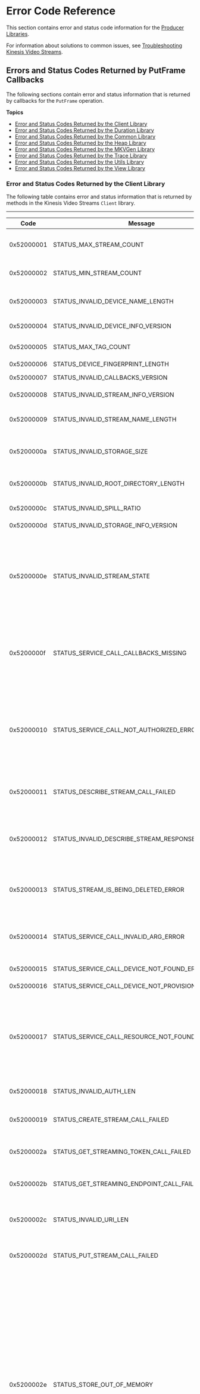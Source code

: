 # Error Code Reference<a name="producer-sdk-errors"></a>

This section contains error and status code information for the [Producer Libraries](producer-sdk.md)\.

For information about solutions to common issues, see [Troubleshooting Kinesis Video Streams](troubleshooting.md)\.

## Errors and Status Codes Returned by PutFrame Callbacks<a name="producer-sdk-errors-putframe"></a>

The following sections contain error and status information that is returned by callbacks for the `PutFrame` operation\.

**Topics**
+ [Error and Status Codes Returned by the Client Library](#producer-sdk-errors-client)
+ [Error and Status Codes Returned by the Duration Library](#producer-sdk-errors-duration)
+ [Error and Status Codes Returned by the Common Library](#producer-sdk-errors-common)
+ [Error and Status Codes Returned by the Heap Library](#producer-sdk-errors-heap)
+ [Error and Status Codes Returned by the MKVGen Library](#producer-sdk-errors-mkvgen)
+ [Error and Status Codes Returned by the Trace Library](#producer-sdk-errors-trace)
+ [Error and Status Codes Returned by the Utils Library](#producer-sdk-errors-utils)
+ [Error and Status Codes Returned by the View Library](#producer-sdk-errors-view)

### Error and Status Codes Returned by the Client Library<a name="producer-sdk-errors-client"></a>

The following table contains error and status information that is returned by methods in the Kinesis Video Streams `Client` library\.


****  

| Code | Message | Description | Recommended Action | 
| --- | --- | --- | --- | 
| 0x52000001 | STATUS\_MAX\_STREAM\_COUNT | The maximum stream count was reached\. | Specify a larger max stream count in DeviceInfo as specified in [Producer SDK Limits](producer-sdk-limits.md)\. | 
| 0x52000002 | STATUS\_MIN\_STREAM\_COUNT | Minimum stream count error\. | Specify the max number of streams greater than 0 in DeviceInfo\. | 
| 0x52000003 | STATUS\_INVALID\_DEVICE\_NAME\_LENGTH | Invalid device name length\. | Refer to the max device name length in characters that is specified in [Producer SDK Limits](producer-sdk-limits.md)\. | 
| 0x52000004 | STATUS\_INVALID\_DEVICE\_INFO\_VERSION | Invalid DeviceInfo structure version\. | Specify the correct current version of the structure\. | 
| 0x52000005 | STATUS\_MAX\_TAG\_COUNT | The maximum tag count was reached\. | Refer to the current max tag count that is specified in [Producer SDK Limits](producer-sdk-limits.md)\. | 
| 0x52000006 | STATUS\_DEVICE\_FINGERPRINT\_LENGTH | 
| 0x52000007 | STATUS\_INVALID\_CALLBACKS\_VERSION | Invalid Callbacks structure version\. | Specify the correct current version of the structure\. | 
| 0x52000008 | STATUS\_INVALID\_STREAM\_INFO\_VERSION | Invalid StreamInfo structure version\. | Specify the correct current version of the structure\. | 
| 0x52000009 | STATUS\_INVALID\_STREAM\_NAME\_LENGTH | Invalid stream name length\. | Refer to the max stream name length in characters that is specified in [Producer SDK Limits](producer-sdk-limits.md)\. | 
| 0x5200000a | STATUS\_INVALID\_STORAGE\_SIZE | An invalid storage size was specified\. | The storage size in bytes must be within the limits specified in [Producer SDK Limits](producer-sdk-limits.md)\. | 
| 0x5200000b | STATUS\_INVALID\_ROOT\_DIRECTORY\_LENGTH | Invalid root directory string length\. | Refer to the the max root directory path length that is specified in [Producer SDK Limits](producer-sdk-limits.md)\. | 
| 0x5200000c | STATUS\_INVALID\_SPILL\_RATIO | Invalid spill ratio\. | Express the spill ratio as a percentage from 0 to 100\. | 
| 0x5200000d | STATUS\_INVALID\_STORAGE\_INFO\_VERSION | Invalid StorageInfo structure version\. | Specify the correct current version of the structure\. | 
| 0x5200000e | STATUS\_INVALID\_STREAM\_STATE | The stream is in a state that doesn't permit the current operation\. | Most commonly, this error occurs when the SDK fails to reach the state that it needs to perform the requested operation\. For example, it occurs if the GetStreamingEndpoint API call fails, and the client application ignores it and continues putting frames into the stream\.  | 
| 0x5200000f | STATUS\_SERVICE\_CALL\_CALLBACKS\_MISSING | The Callbacks structure has missing function entry points for some mandatory functions\. | Ensure that the mandatory callbacks are implemented in the client application\. This error is exposed only to PIC \(Platform Independent Code\) clients\. C\+\+ and other higher\-level wrappers satisfy these calls\. | 
| 0x52000010 | STATUS\_SERVICE\_CALL\_NOT\_AUTHORIZED\_ERROR | Not authorized\. | Verify the security token/certificate/security token integration/expiration\. Ensure that the token has the correct associated rights with it\. For the Kinesis Video Streams sample applications, ensure that the environment variable is set correctly\. | 
| 0x52000011 | STATUS\_DESCRIBE\_STREAM\_CALL\_FAILED | DescribeStream API failure\. | This error is returned after the DescribeStream API retry failure\. The PIC client returns this error after it gives up retrying\.  | 
| 0x52000012 | STATUS\_INVALID\_DESCRIBE\_STREAM\_RESPONSE | Invalid DescribeStreamResponse structure\.  | The structure that was passed to the DescribeStreamResultEvent is either null or contains invalid items like a null Amazon Resource Name \(ARN\)\. | 
| 0x52000013 | STATUS\_STREAM\_IS\_BEING\_DELETED\_ERROR | The stream is being deleted\. |  An API failure was caused by the stream being deleted\. Ensure that no other processes are trying to delete the stream while the stream is in use\.  | 
| 0x52000014 | STATUS\_SERVICE\_CALL\_INVALID\_ARG\_ERROR | Invalid arguments were specified for the service call\.  |  The backend returns this error when a service call argument is not valid or when the SDK encounters an error that it can't interpret\. | 
| 0x52000015 | STATUS\_SERVICE\_CALL\_DEVICE\_NOT\_FOUND\_ERROR | The device was not found\.  |  Ensure that the device is not deleted while in use\.  | 
| 0x52000016 | STATUS\_SERVICE\_CALL\_DEVICE\_NOT\_PROVISIONED\_ERROR | The device was not provisioned\.  |  Ensure that the device has been provisioned\.  | 
| 0x52000017 | STATUS\_SERVICE\_CALL\_RESOURCE\_NOT\_FOUND\_ERROR | Generic resource not found returned from the service\.  | This error occurs when the service can't locate the resource \(for example, a stream\)\. It might mean different things in different contexts, but the likely cause is the usage of APIs before the stream is created\. Using the SDK ensures that the stream is created first\.  | 
| 0x52000018 | STATUS\_INVALID\_AUTH\_LEN | Invalid auth info length\.  | Refer to the current values that are specified in [Producer SDK Limits](producer-sdk-limits.md)\. | 
| 0x52000019 | STATUS\_CREATE\_STREAM\_CALL\_FAILED | The CreateStream API call failed\.  | Refer to the error string for more detailed information about why the operation failed\. | 
| 0x5200002a | STATUS\_GET\_STREAMING\_TOKEN\_CALL\_FAILED | The GetStreamingToken call failed\.  | Refer to the error string for more detailed information about why the operation failed\.  | 
| 0x5200002b | STATUS\_GET\_STREAMING\_ENDPOINT\_CALL\_FAILED | The GetStreamingEndpoint API call failed\.  | Refer to the error string for more detailed information about why the operation failed\. | 
| 0x5200002c | STATUS\_INVALID\_URI\_LEN | An invalid URI string length was returned from the GetStreamingEndpoint API\.  |  Refer to the current maximum values that are specified in [Producer SDK Limits](producer-sdk-limits.md)\. | 
| 0x5200002d | STATUS\_PUT\_STREAM\_CALL\_FAILED | The PutMedia API call failed\.  | Refer to the error string for more detailed information about why the operation failed\.  | 
| 0x5200002e | STATUS\_STORE\_OUT\_OF\_MEMORY | The content store is out of memory\. | The content store is shared between the streams and should have enough capacity to store the maximum durations for all the streams \+ \~20% \(accounting for the defragmentation\)\. It's important to not overflow the storage\. Choose values for the maximum duration per stream that correspond to the cumulative storage size and the latency tolerances\. It's better to drop the frames as they fall out of the content view window versus just being put \(content store memory pressure\)\. This is because dropping the frames triggers the stream pressure notification callbacks\. Then the application can adjust the upstream media components \(like the encoder\) to thin the bit rate, drop frames, or act accordingly\.  | 
| 0x5200002f | STATUS\_NO\_MORE\_DATA\_AVAILABLE | No more data is available currently for a stream\.  | This is a potential valid result when the media pipeline produces more slowly than the networking thread consumes the frames to be sent to the service\. Higher\-level clients \(for example, C\+\+, Java, or Android\) do not see this warning because it's handled internally\. | 
| 0x52000030 | STATUS\_INVALID\_TAG\_VERSION | Invalid Tag structure version\.  | Specify the correct current version of the structure\.  | 
| 0x52000031 | STATUS\_SERVICE\_CALL\_UNKOWN\_ERROR | An unknown or generic error was returned from the networking stack\.  | See the logs for more detailed information\.  | 
| 0x52000032 | STATUS\_SERVICE\_CALL\_RESOURCE\_IN\_USE\_ERROR | Resource in use\.  | Returned from the service\. For more information, see the Kinesis Video Streams API Reference\.  | 
| 0x52000033 | STATUS\_SERVICE\_CALL\_CLIENT\_LIMIT\_ERROR | Client limit\.  | Returned from the service\. For more information, see the Kinesis Video Streams API Reference\. | 
| 0x52000034 | STATUS\_SERVICE\_CALL\_DEVICE\_LIMIT\_ERROR | Device limit\.  | Returned from the service\. For more information, see the Kinesis Video Streams API Reference\. | 
| 0x52000035 | STATUS\_SERVICE\_CALL\_STREAM\_LIMIT\_ERROR | Stream limit\.  | Returned from the service\. For more information, see the Kinesis Video Streams API Reference\. | 
| 0x52000036 | STATUS\_SERVICE\_CALL\_RESOURCE\_DELETED\_ERROR | The resource was deleted or is being deleted\.  | Returned from the service\. For more information, see the Kinesis Video Streams API Reference\. | 
| 0x52000037 | STATUS\_SERVICE\_CALL\_TIMEOUT\_ERROR | The service call timed out\.  | Calling a particular service API resulted in a timeout\. Ensure that you have a valid network connection\. The PIC will retry the operation automatically\.  | 
| 0x52000038 | STATUS\_STREAM\_READY\_CALLBACK\_FAILED | Stream ready notification\.  | This notification is sent from the PIC to the client indicating that the async stream has been created\.  | 
| 0x52000039 | STATUS\_DEVICE\_TAGS\_COUNT\_NON\_ZERO\_TAGS\_NULL | Invalid tags were specified\.  | The tag count is not zero, but the tags are empty\. Ensure that the tags are specified or the count is zero\.  | 
| 0x5200003a | STATUS\_INVALID\_STREAM\_DESCRIPTION\_VERSION | Invalid StreamDescription structure version\.  | Specify the correct current version of the structure\. | 
| 0x5200003b | STATUS\_INVALID\_TAG\_NAME\_LEN | Invalid tag name length\.  | Refer to the limits for the tag name that are specified in [Producer SDK Limits](producer-sdk-limits.md)\. | 
| 0x5200003c | STATUS\_INVALID\_TAG\_VALUE\_LEN | Invalid tag value length\.  | Refer to the limits for the tag value that are specified in [Producer SDK Limits](producer-sdk-limits.md)\. | 
| 0x5200003d | STATUS\_TAG\_STREAM\_CALL\_FAILED | The TagResource API failed\. | The TagResource API call failed\. Check for a valid network connection\. See the logs for more information about the failure\.  | 
| 0x5200003e | STATUS\_INVALID\_CUSTOM\_DATA | Invalid custom data calling PIC APIs\.  | Invalid custom data has been specified in a call to the PIC APIs\. This can occur only in the clients that directly use PIC\.  | 
| 0x5200003f | STATUS\_INVALID\_CREATE\_STREAM\_RESPONSE | Invalid CreateStreamResponse structure\.  | The structure or its member fields are invalid \(that is, the ARN is null or larger than what's specified in [Producer SDK Limits](producer-sdk-limits.md)\)\.  | 
| 0x52000040 | STATUS\_CLIENT\_AUTH\_CALL\_FAILED  | Client auth failed\.  | The PIC failed to get proper auth information \(that is, AccessKeyId or SecretAccessKey\) after a number of retries\. Check the authentication integration\. The sample applications use environment variables to pass in credential information to the C\+\+ Producer Library\.  | 
| 0x52000041 | STATUS\_GET\_CLIENT\_TOKEN\_CALL\_FAILED | Getting the security token call failed\.  | This situation can occur for clients that use PIC directly\. After a number of retries, the call fails with this error\. | 
| 0x52000042 | STATUS\_CLIENT\_PROVISION\_CALL\_FAILED | Provisioning error\.  | Provisioning is not implemented\.  | 
| 0x52000043 | STATUS\_CREATE\_CLIENT\_CALL\_FAILED | Failed to create the producer client\.  | A generic error returned by the PIC after a number of retries when the client creation fails\.  | 
| 0x52000044 | STATUS\_CLIENT\_READY\_CALLBACK\_FAILED | Failed to get the producer client to a READY state\.  | Returned by the PIC state machine if the PIC fails to move to the READY state\. See the logs for more information about the root cause\.  | 
| 0x52000045 | STATUS\_TAG\_CLIENT\_CALL\_FAILED | The TagResource for the producer client failed\.  | The TagResource API call failed for the producer client\. See the logs for more information about the root cause\.  | 
| 0x52000046 | STATUS\_INVALID\_CREATE\_DEVICE\_RESPONSE | Device/Producer creation failed\.  | The higher\-level SDKs \(for example, C\+\+ or Java\) don't implement the device/producer creation API yet\. Clients that use PIC directly can indicate a failure using the result notification\.  | 
| 0x52000047 | STATUS\_ACK\_TIMESTAMP\_NOT\_IN\_VIEW\_WINDOW | The time stamp of the received ACK is not in the view\.  | This error occurs if the frame corresponding to the received ACK falls out of the content view window\. Generally, this occurs if the ACK delivery is slow\. It can be interpreted as a warning and an indication that the downlink is slow\.  | 
| 0x52000048 | STATUS\_INVALID\_FRAGMENT\_ACK\_VERSION | Invalid FragmentAck structure version\.  | Specify the correct current version of the FragmentAck structure\. | 
| 0x52000049 | STATUS\_INVALID\_TOKEN\_EXPIRATION | Invalid security token expiration\.  |  The security token expiration should have an absolute time stamp in the future that is greater than the current time stamp, with a grace period\. For the limits for the grace period, see the [Producer SDK Limits](producer-sdk-limits.md)\.  | 
| 0x5200004a | STATUS\_END\_OF\_STREAM | End of stream \(EOS\) indicator\.  | In the GetStreamData API call, indicates that the current upload handle session has ended\. This occurs if the session ends or errors, or if the session token has expired and the session is being rotated\.  | 
| 0x5200004b | STATUS\_DUPLICATE\_STREAM\_NAME | Duplicate stream name\.  | Multiple streams can't have the same stream name\. Choose a unique name for the stream\.  | 
| 0x5200004c | STATUS\_INVALID\_RETENTION\_PERIOD | Invalid retention period\.  | An invalid retention period is specified in the StreamInfo structure\. For information about the valid range of values for the retention period, see [Producer SDK Limits](producer-sdk-limits.md)\.  | 
| 0x5200004d | STATUS\_INVALID\_ACK\_KEY\_START | Invalid FragmentAck\.  | Failed to parse the fragment ACK string\. Invalid key start indicator\. The fragment ACK string might be damaged\. It can self\-correct and this error can be treated as a warning\.  | 
| 0x5200004e | STATUS\_INVALID\_ACK\_DUPLICATE\_KEY\_NAME | Invalid FragmentAck\.  | Failed to parse the fragment ACK string\. Multiple keys have the same name\. The fragment ACK string might be damaged\. It can self\-correct and this error can be treated as a warning\.  | 
| 0x5200004f | STATUS\_INVALID\_ACK\_INVALID\_VALUE\_START | Invalid FragmentAck\.  | Failed to parse the fragment ACK string because of an invalid key value start indicator\. The fragment ACK string might be damaged\. It can self\-correct and this error can be treated as a warning\.  | 
| 0x52000050 | STATUS\_INVALID\_ACK\_INVALID\_VALUE\_END | Invalid FragmentAck\.  | Failed to parse the fragment ACK string because of an invalid key value end indicator\. The fragment ACK string might be damaged\. It can self\-correct and this error can be treated as a warning\.  | 
| 0x52000051 | STATUS\_INVALID\_PARSED\_ACK\_TYPE | Invalid FragmentAck\.  | Failed to parse the fragment ACK string because an invalid ACK type was specified\.  | 
| 0x52000052 | STATUS\_STREAM\_HAS\_BEEN\_STOPPED | Stream was stopped\.  | The stream has been stopped, but a frame is still being put into the stream\. | 
|  0x52000053  | STATUS\_INVALID\_STREAM\_METRICS\_VERSION | Invalid StreamMetrics structure version\.  | Specify the correct current version of the StreamMetrics structure\.  | 
|  0x52000054  | STATUS\_INVALID\_CLIENT\_METRICS\_VERSION | Invalid ClientMetrics structure version\.  | Specify the correct current version of the ClientMetrics structure\.  | 
|  0x52000055  | STATUS\_INVALID\_CLIENT\_READY\_STATE | Producer initialization failed to reach a READY state\.  | Failed to reach the READY state during the producer client initialization\. See the logs for more information\.  | 
|  0x52000056  | STATUS\_STATE\_MACHINE\_STATE\_NOT\_FOUND | Internal state machine error\.  | Not a publicly visible error\.  | 
|  0x52000057  | STATUS\_INVALID\_FRAGMENT\_ACK\_TYPE | Invalid ACK type is specified in the FragmentAck structure\.  | The FragmentAck structure should contain ACK types defined in the public header\.  | 
|  0x52000058  | STATUS\_INVALID\_STREAM\_READY\_STATE | Internal state machine transition error\.  | Not a publicly visible error\.  | 
|  0x52000059  | STATUS\_CLIENT\_FREED\_BEFORE\_STREAM | The stream object was freed after the producer was freed\.  | There was an attempt to free a stream object after the producer object was freed\. This can only occur in clients that directly use PIC\.  | 
|  0x5200005a  | STATUS\_ALLOCATION\_SIZE\_SMALLER\_THAN\_REQUESTED | Internal storage error\.  | An internal error indicating that the actual allocation size from the content store is smaller than the size of the packaged frame/fragment\.  | 
|  0x5200005b  | STATUS\_VIEW\_ITEM\_SIZE\_GREATER\_THAN\_ALLOCATION | Internal storage error\.  | The stored size of the allocation in the content view is greater than the allocation size in the content store\.  | 
|  0x5200005c  | STATUS\_ACK\_ERR\_STREAM\_READ\_ERROR | Stream read error ACK\.  | An error that the ACK returned from the backend indicating a stream read/parsing error\. This generally occurs when the backend fails to retrieve the stream\. Auto\-restreaming can usually correct this error\.  | 
|  0x5200005d  | STATUS\_ACK\_ERR\_FRAGMENT\_SIZE\_REACHED | The maximum fragment size was reached\. | The max fragment size in bytes is defined in [Producer SDK Limits](producer-sdk-limits.md)\. This error indicates that there are either very large frames, or there are no key frames to create manageable size fragments\. Check the encoder settings and ensure that key frames are being produced properly\. For streams that have very high density, configure the encoder to produce fragments at smaller durations to manage the maximum size\.  | 
|  0x5200005e  | STATUS\_ACK\_ERR\_FRAGMENT\_DURATION\_REACHED | The maximum fragment duration was reached\.  | The max fragment duration is defined in [Producer SDK Limits](producer-sdk-limits.md)\. This error indicates that there are either very low frames per second or there are no key frames to create manageable duration fragments\. Check the encoder settings and ensure that key frames are being produced properly at the regular intervals\.  | 
|  0x5200005f  | STATUS\_ACK\_ERR\_CONNECTION\_DURATION\_REACHED | The maximum connection duration was reached\.  | Kinesis Video Streams enforces the max connection duration as specified in the [Producer SDK Limits](producer-sdk-limits.md)\. The Producer SDK automatically rotates the stream/token before the maximum is reached, and so clients using the SDK should not receive this error\. | 
|  0x52000060  | STATUS\_ACK\_ERR\_FRAGMENT\_TIMECODE\_NOT\_MONOTONIC | Timecodes are not monotonically increasing\.  | The Producer SDK enforces time stamps, so clients using the SDK should not receive this error\. | 
|  0x52000061  | STATUS\_ACK\_ERR\_MULTI\_TRACK\_MKV | Multiple tracks in the MKV\.  | The Producer SDK enforces single track streams, so clients using the SDK should not receive this error\.  | 
|  0x52000062  | STATUS\_ACK\_ERR\_INVALID\_MKV\_DATA | Invalid MKV data\.  | The backend MKV parser encountered an error parsing the stream\. Clients using the SDK might encounter this error if the stream is corrupted in the transition or if the buffer pressures force the SDK to drop tail frames that are partially transmitted\. In the latter case, we recommend that you either reduce the FPS/resolution, increase the compression ratio, or \(in the case of a "bursty" network\) allow for larger content store and buffer duration to accommodate for the temporary pressures\.  | 
|  0x52000063  | STATUS\_ACK\_ERR\_INVALID\_PRODUCER\_TIMESTAMP | Invalid producer time stamp\.  | The service returns this error ACK if the producer clock has a large drift into the future\. Higher\-level SDKs \(for example, Java or C\+\+\) use some version of the system clock to satisfy the current time callback from PIC\. Ensure that the system clock is set properly\. Clients using the PIC directly should ensure that their callback functions return the correct time stamp\.  | 
|  0x52000064  | STATUS\_ACK\_ERR\_STREAM\_NOT\_ACTIVE | Inactive stream\.  | A call to a backend API was made while the stream was not in an "Active" state\. This occurs when the client creates the stream and immediately continues to push frames into it\. The SDK handles this scenario through the state machine and recovery mechanism\.  | 
|  0x52000065  | STATUS\_ACK\_ERR\_KMS\_KEY\_ACCESS\_DENIED | AWS KMS access denied error\.  | Returned when the account has no access to the specified key\.  | 
|  0x52000066  | STATUS\_ACK\_ERR\_KMS\_KEY\_DISABLED | AWS KMS key is disabled  | The specified key has been disabled\.  | 
|  0x52000067  | STATUS\_ACK\_ERR\_KMS\_KEY\_VALIDATION\_ERROR  | AWS KMS key validation error\.  | Generic validation error\. For more information, see the [AWS Key Management Service API Reference](http://docs.aws.amazon.com/kms/latest/APIReference/)\.  | 
|  0x52000068  | STATUS\_ACK\_ERR\_KMS\_KEY\_UNAVAILABLE | AWS KMS key unavailable\.  | The key is unavailable\. For more information, see the [AWS Key Management Service API Reference](http://docs.aws.amazon.com/kms/latest/APIReference/)\.  | 
|  0x52000069  | STATUS\_ACK\_ERR\_KMS\_KEY\_INVALID\_USAGE | Invalid use of AWS KMS key\. | The AWS KMS key is not configured to be used in this context\. For more information, see the [AWS Key Management Service API Reference](http://docs.aws.amazon.com/kms/latest/APIReference/)\.  | 
|  0x5200006a  | STATUS\_ACK\_ERR\_KMS\_KEY\_INVALID\_STATE | AWS KMS invalid state\.  | For more information, see the [AWS Key Management Service API Reference](http://docs.aws.amazon.com/kms/latest/APIReference/)\. | 
|  0x5200006b  | STATUS\_ACK\_ERR\_KMS\_KEY\_NOT\_FOUND | AWS KMS key not found\.  | The key was not found\. For more information, see the [AWS Key Management Service API Reference](http://docs.aws.amazon.com/kms/latest/APIReference/)\.  | 
|  0x5200006c  | STATUS\_ACK\_ERR\_STREAM\_DELETED | The stream has been or is being deleted\.  | The stream is being deleted by another application or through the AWS Management Console\. | 
|  0x5200006d  | STATUS\_ACK\_ERR\_ACK\_INTERNAL\_ERROR | Internal error\.  | Generic service internal error\.  | 
|  0x5200006e  | STATUS\_ACK\_ERR\_FRAGMENT\_ARCHIVAL\_ERROR | Fragment archival error\.  | Returned when the service fails to durably persist and index the fragment\. Although it's rare, it can occur for various reasons\. By default, the SDK retries sending the fragment\.  | 
|  0x5200006f  | STATUS\_ACK\_ERR\_UNKNOWN\_ACK\_ERROR | Unknown error\.  | The service returned an unknown error\.  | 
|  0x52000070  | STATUS\_MISSING\_ERR\_ACK\_ID | Missing ACK information\.  | The ACK parser completed parsing, but the FragmentAck information is missing\.  | 
|  0x52000071  | STATUS\_INVALID\_ACK\_SEGMENT\_LEN | Invalid ACK segment length\.  | An ACK segment string with an invalid length was specified to the ACK parser\. For more information, see [Producer SDK Limits](producer-sdk-limits.md)\.  | 

### Error and Status Codes Returned by the Duration Library<a name="producer-sdk-errors-duration"></a>

The following table contains error and status information that is returned by methods in the `Duration` library\.


****  

| Code | Message | 
| --- | --- | 
| 0xFFFFFFFFFFFFFFFF | INVALID\_DURATION\_VALUE | 

### Error and Status Codes Returned by the Common Library<a name="producer-sdk-errors-common"></a>

The following table contains error and status information that is returned by methods in the `Common` library\.

**Note**  
These error and status information codes are common to many APIs\.


****  

| Code | Message | Description | 
| --- | --- | --- | 
|  0x00000001  | STATUS\_NULL\_ARG  | NULL was passed for a mandatory argument\.  | 
|  0x00000002  | STATUS\_INVALID\_ARG  | An invalid value was specified for an argument\.  | 
|  0x00000003  | STATUS\_INVALID\_ARG\_LEN  | An invalid argument length was specified\. | 
|  0x00000004  | STATUS\_NOT\_ENOUGH\_MEMORY  | Could not allocate enough memory\.  | 
|  0x00000005  | STATUS\_BUFFER\_TOO\_SMALL  | The specified buffer size is too small\.  | 
|  0x00000006  | STATUS\_UNEXPECTED\_EOF  | An unexpected end\-of\-file was reached\.  | 
|  0x00000007  | STATUS\_FORMAT\_ERROR  | An invalid format was encountered\.  | 
|  0x00000008  | STATUS\_INVALID\_HANDLE\_ERROR  | Invalid handle value\.  | 
|  0x00000009  | STATUS\_OPEN\_FILE\_FAILED  | Failed to open a file\.  | 
|  0x0000000a  | STATUS\_READ\_FILE\_FAILED | Failed to read from a file\.  | 
|  0x0000000b  | STATUS\_WRITE\_TO\_FILE\_FAILED  | Failed to write to a file\.  | 
|  0x0000000c  | STATUS\_INTERNAL\_ERROR  | An internal error that normally doesn't occur and might indicate an SDK or service API bug\.  | 
|  0x0000000d  | STATUS\_INVALID\_OPERATION  | There was an invalid operation, or the operation is not permitted\.  | 
|  0x0000000e  | STATUS\_NOT\_IMPLEMENTED  | The feature is not implemented\.  | 
|  0x0000000f  | STATUS\_OPERATION\_TIMED\_OUT  | The operation timed out\.  | 
|  0x00000010  | STATUS\_NOT\_FOUND  | A required resource was not found\.  | 

### Error and Status Codes Returned by the Heap Library<a name="producer-sdk-errors-heap"></a>

The following table contains error and status information that is returned by methods in the `Heap` library\.


****  

| Code | Message | Description | 
| --- | --- | --- | 
|  0x01000001  | STATUS\_HEAP\_FLAGS\_ERROR  | An invalid combination of flags was specified\.  | 
|  0x01000002  | STATUS\_HEAP\_NOT\_INITIALIZED  | An operation was attempted before the heap was initialized\.  | 
|  0x01000003  | STATUS\_HEAP\_CORRUPTED  | The heap was corrupted or the guard band \(in debug mode\) was overwritten\. A buffer overflow in the client code might lead to a heap corruption\.  | 
|  0x01000004  | STATUS\_HEAP\_VRAM\_LIB\_MISSING  | The VRAM \(video RAM\) user or kernel mode library cannot be loaded or is missing\. Check if the underlying platform supports VRAM allocations\.  | 
|  0x01000005  | STATUS\_HEAP\_VRAM\_LIB\_REOPEN  | Failed to open the VRAM library\.  | 
|  0x01000006  | STATUS\_HEAP\_VRAM\_INIT\_FUNC\_SYMBOL  | Failed to load the INIT function export\.  | 
|  0x01000007  | STATUS\_HEAP\_VRAM\_ALLOC\_FUNC\_SYMBOL  | Failed to load the ALLOC function export\.  | 
|  0x01000008  | STATUS\_HEAP\_VRAM\_FREE\_FUNC\_SYMBOL  | Failed to load the FREE function export\.  | 
|  0x01000009  | STATUS\_HEAP\_VRAM\_LOCK\_FUNC\_SYMBOL  | Failed to load the LOCK function export\.  | 
|  0x0100000a  | STATUS\_HEAP\_VRAM\_UNLOCK\_FUNC\_SYMBOL  | Failed to load the UNLOCK function export\.  | 
|  0x0100000b  | STATUS\_HEAP\_VRAM\_UNINIT\_FUNC\_SYMBOL  | Failed to load the UNINIT function export\.  | 
|  0x0100000c  | STATUS\_HEAP\_VRAM\_GETMAX\_FUNC\_SYMBOL  | Failed to load the GETMAX function export\.  | 
|  0x0100000d  | STATUS\_HEAP\_DIRECT\_MEM\_INIT  | Failed to initialize the main heap pool in the hybrid heap\.  | 
|  0x0100000e  | STATUS\_HEAP\_VRAM\_INIT\_FAILED  | The VRAM dynamic initialization failed\.  | 
|  0x0100000f  | STATUS\_HEAP\_LIBRARY\_FREE\_FAILED  | Failed to de\-allocate and free the VRAM library\.  | 
|  0x01000010  | STATUS\_HEAP\_VRAM\_ALLOC\_FAILED  | The VRAM allocation failed\.  | 
|  0x01000011  | STATUS\_HEAP\_VRAM\_FREE\_FAILED  | The VRAM free failed\.  | 
|  0x01000012  | STATUS\_HEAP\_VRAM\_MAP\_FAILED  | The VRAM map failed\.  | 
|  0x01000013  | STATUS\_HEAP\_VRAM\_UNMAP\_FAILED  | The VRAM unmap failed\.  | 
|  0x01000014  | STATUS\_HEAP\_VRAM\_UNINIT\_FAILED  | The VRAM deinitialization failed\.  | 

### Error and Status Codes Returned by the MKVGen Library<a name="producer-sdk-errors-mkvgen"></a>

The following table contains error and status information that is returned by methods in the `MKVGen` library\.


****  

| Code | Message | Description / Recommended Action | 
| --- | --- | --- | 
|  0x32000001  | STATUS\_MKV\_INVALID\_FRAME\_DATA  | Invalid members of the Frame data structure\. Ensure that the duration, size, and frame data are valid and are within the limits specified in [Producer SDK Limits](producer-sdk-limits.md)\.  | 
|  0x32000002  | STATUS\_MKV\_INVALID\_FRAME\_TIMESTAMP  | Invalid frame time stamp\. The calculated PTS \(presentation time stamp\) and DTS \(decoding time stamp\) are greater or equal to the time stamp of the start frame of the fragment\. This is an indication of a potential media pipeline restart or an encoder stability issue\.  | 
|  0x32000003  | STATUS\_MKV\_INVALID\_CLUSTER\_DURATION  | An invalid fragment duration was specified\. For more information, see [Producer SDK Limits](producer-sdk-limits.md)\.  | 
|  0x32000004  | STATUS\_MKV\_INVALID\_CONTENT\_TYPE\_LENGTH  | Invalid content type string length\. For more information, see [Producer SDK Limits](producer-sdk-limits.md)\.  | 
|  0x32000005  | STATUS\_MKV\_NUMBER\_TOO\_BIG  | There was an attempt to encode a number that's too large to be represented in EBML \(Extensible Binary Meta Language\) format\. This should not be exposed to the SDK clients\. | 
|  0x32000006  | STATUS\_MKV\_INVALID\_CODEC\_ID\_LENGTH  | Invalid codec ID string length\. For more information, see [Producer SDK Limits](producer-sdk-limits.md)\.  | 
|  0x32000007  | STATUS\_MKV\_INVALID\_TRACK\_NAME\_LENGTH  | Invalid track name string length\. For more information, see [Producer SDK Limits](producer-sdk-limits.md)\.  | 
|  0x32000008  | STATUS\_MKV\_INVALID\_CODEC\_PRIVATE\_LENGTH  | Invalid codec private data length\. For more information, see [Producer SDK Limits](producer-sdk-limits.md)\.  | 
|  0x32000009  | STATUS\_MKV\_CODEC\_PRIVATE\_NULL  | The codec private data \(CPD\) is NULL, whereas the CPD size is greater than 0\.  | 
|  0x3200000a  | STATUS\_MKV\_INVALID\_TIMECODE\_SCALE  | Invalid timecode scale value\. For more information, see [Producer SDK Limits](producer-sdk-limits.md)\.  | 
|  0x3200000b  | STATUS\_MKV\_MAX\_FRAME\_TIMECODE  | The frame timecode is greater than the maximum\. For more information, see [Producer SDK Limits](producer-sdk-limits.md)\.  | 
|  0x3200000c  | STATUS\_MKV\_LARGE\_FRAME\_TIMECODE  | The max frame timecode was reached\. The MKV format uses signed 16 bits to represent the relative timecode of the frame to the beginning of the cluster\. The error is generated if the frame timecode cannot be represented\. This error indicates either a bad timecode scale selection or the cluster duration is too long, so representing the frame timecode overflows the signed 16 bit space\.  | 
|  0x3200000d  | STATUS\_MKV\_INVALID\_ANNEXB\_NALU\_IN\_FRAME\_DATA  | An invalid Annex\-B start code was encountered\. For example, the Annex\-B adaptation flag was specified and the code encounters an invalid start sequence of more than three zeroes\. A valid Annex\-B format should have an "emulation prevention" sequence to escape a sequence of three or more zeroes in the bytestream\. For more information, see the MPEG specification\.  | 
|  0x3200000e  | STATUS\_MKV\_INVALID\_AVCC\_NALU\_IN\_FRAME\_DATA  | Invalid AVCC NALu packaging when the adapting AVCC flag is specified\. Ensure that the bytestream is in a valid AVCC format\. For more information, see the MPEG specification\.  | 
|  0x3200000f  | STATUS\_MKV\_BOTH\_ANNEXB\_AND\_AVCC\_SPECIFIED  | Both adapting AVCC and Annex\-B NALs were specified\. Specify either one, or specify none\.  | 
|  0x32000010  | STATUS\_MKV\_INVALID\_ANNEXB\_NALU\_IN\_CPD  | Invalid Annex\-B format of CPD when the adapting Annex\-B flag is specified\. Ensure that the CPD is in valid Annex\-B format\. If it is not, then remove the CPD Annex\-B adaptation flag\.  | 
|  0x32000011  | STATUS\_MKV\_PTS\_DTS\_ARE\_NOT\_SAME  | Kinesis Video Streams enforces the PTS \(presentation time stamp\) and DTS \(decoding time stamp\) to be the same for the fragment start frames\. These are the key frames that start the fragment\.  | 
|  0x32000012  | STATUS\_MKV\_INVALID\_H264\_H265\_CPD  | Failed to parse H264/H265 codec private data\.  | 
|  0x32000013  | STATUS\_MKV\_INVALID\_H264\_H265\_SPS\_WIDTH  | Failed to extract the width from the codec private data\.  | 
|  0x32000014  | STATUS\_MKV\_INVALID\_H264\_H265\_SPS\_HEIGHT  | Failed to extract the height from codec private data\.  | 
|  0x32000015  | STATUS\_MKV\_INVALID\_H264\_H265\_SPS\_NALU  | Invalid H264/H265 SPS NALu\. | 
|  0x32000016  | STATUS\_MKV\_INVALID\_BIH\_CPD  | Invalid bitmap info header format in the codec private data\.  | 

### Error and Status Codes Returned by the Trace Library<a name="producer-sdk-errors-trace"></a>

The following table contains error and status information that is returned by methods in the `Trace` library\.


****  

| Code | Message | 
| --- | --- | 
| 0x10100001 | STATUS\_MIN\_PROFILER\_BUFFER  | 

### Error and Status Codes Returned by the Utils Library<a name="producer-sdk-errors-utils"></a>

The following table contains error and status information that is returned by methods in the `Utils` library\.


****  

| Code | Message | 
| --- | --- | 
| 0x40000001 | STATUS\_INVALID\_BASE64\_ENCODE  | 
| 0x40000002 | STATUS\_INVALID\_BASE  | 
| 0x40000003 | STATUS\_INVALID\_DIGIT  | 
| 0x40000004 | STATUS\_INT\_OVERFLOW  | 
| 0x40000005 | STATUS\_EMPTY\_STRING  | 
| 0x40000006 | STATUS\_DIRECTORY\_OPEN\_FAILED  | 
| 0x40000007 | STATUS\_PATH\_TOO\_LONG  | 
| 0x40000008 | STATUS\_UNKNOWN\_DIR\_ENTRY\_TYPE  | 
| 0x40000009 | STATUS\_REMOVE\_DIRECTORY\_FAILED  | 
| 0x4000000a | STATUS\_REMOVE\_FILE\_FAILED  | 
| 0x4000000b | STATUS\_REMOVE\_LINK\_FAILED  | 
| 0x4000000c | STATUS\_DIRECTORY\_ACCESS\_DENIED  | 
| 0x4000000d | STATUS\_DIRECTORY\_MISSING\_PATH  | 
| 0x4000000e | STATUS\_DIRECTORY\_ENTRY\_STAT\_ERROR  | 

### Error and Status Codes Returned by the View Library<a name="producer-sdk-errors-view"></a>

The following error and status information that is returned by methods in the `View` library\.


****  

| Code | Message | Description | 
| --- | --- | --- | 
|  0x30000001  | STATUS\_MIN\_CONTENT\_VIEW\_ITEMS  | An invalid content view item count was specified\. For more information, see [Producer SDK Limits](producer-sdk-limits.md)\.  | 
|  0x30000002  | STATUS\_INVALID\_CONTENT\_VIEW\_DURATION  | An invalid content view duration was specified\. For more information, see [Producer SDK Limits](producer-sdk-limits.md)\.  | 
|  0x30000003  | STATUS\_CONTENT\_VIEW\_NO\_MORE\_ITEMS  | An attempt was made to get past the head position\. | 
|  0x30000004  | STATUS\_CONTENT\_VIEW\_INVALID\_INDEX  | An invalid index is specified\. | 
|  0x30000005  | STATUS\_CONTENT\_VIEW\_INVALID\_TIMESTAMP  | There was an invalid time stamp or a time stamp overlap\. The frame decoding time stamp should be greater or equal to the previous frame time stamp, plus the previous frame duration: `DTS\(n\) >= DTS\(n\-1\) \+ Duration\(n\-1\)`\. This error often indicates an "unstable" encoder\. The encoder produces a burst of encoded frames, and their time stamps are smaller than the intra\-frame durations\. Or the stream is configured to use SDK time stamps, and the frames are sent faster than the frame durations\. To help with some "jitter" in the encoder, specify a smaller frame duration in the StreamInfo\.StreamCaps structure\. For example, if the stream is 25FPS, each frame's duration is 40 ms\. However, to handle the encoder jitter, we recommend that you use half of that frame duration \(20 ms\)\. Some streams require more precise control over the timing for error detection\.  | 
|  0x30000006  |  STATUS\_INVALID\_CONTENT\_VIEW\_LENGTH  | An invalid content view item data length was specified\.  | 